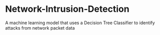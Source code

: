 # Network-Intrusion-Detection
A machine learning model that uses a Decision Tree Classifier to identify attacks from network packet data
